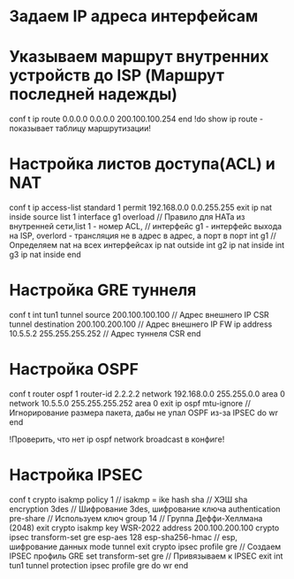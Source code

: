 # Задаем IP адреса интерфейсам

# Указываем маршрут внутренних устройств до ISP (Маршрут последней надежды)
conf t
ip route 0.0.0.0 0.0.0.0 200.100.100.254
end
!do show ip route - показывает таблицу маршрутизации!

# Настройка листов доступа(ACL) и NAT
conf t
ip access-list standard 1
permit 192.168.0.0 0.0.255.255
exit
ip nat inside source list 1 interface g1 overload 	// Правило для НАТа из внутренней сети,list 1 - номер ACL, 
							// интерфейс g1 - интерфейс выхода на ISP, overlord - трансляция не в адрес в адрес, а порт в порт
int g1							// Определяем nat на всех интерфейсах
ip nat outside
int g2
ip nat inside
int g3
ip nat inside
end

# Настройка GRE туннеля
conf t
int tun1
tunnel source 200.100.100.100 				// Адрес внешнего IP CSR
tunnel destination 200.100.200.100			// Адрес внешнего IP FW
ip address 10.5.5.2 255.255.255.252			// Адрес туннеля CSR
end

# Настройка OSPF
conf t
router ospf 1
router-id 2.2.2.2
network 192.168.0.0 255.255.0.0 area 0
network 10.5.5.0 255.255.255.252 area 0
exit
ip ospf mtu-ignore					// Игнорирование размера пакета, дабы не упал OSPF из-за IPSEC
do wr
end

!Проверить, что нет ip ospf network broadcast в конфиге!

# Настройка IPSEC
conf t
crypto isakmp policy 1					// isakmp = ike
hash sha						// ХЭШ sha
encryption 3des						// Шифрование 3des, шифрование ключа 
authentication pre-share				// Используем ключ
group 14						// Группа Деффи-Хеллмана (2048)
exit
crypto isakmp key WSR-2022 address 200.100.200.100
crypto ipsec transform-set gre esp-aes 128 esp-sha256-hmac 	// esp, шифрование данных
mode tunnel
exit
crypto ipsec profile gre 				// Создаем IPSEC профиль GRE
set transform-set gre 					// Привязываем к IPSEC
exit
int tun1
tunnel protection ipsec profile gre
do wr
end
